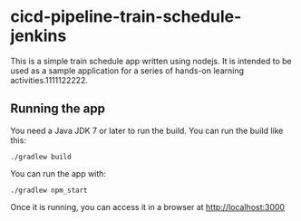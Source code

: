 # cicd-pipeline-train-schedule-jenkins

This is a simple train schedule app written using nodejs. It is intended to be used as a sample application for a series of hands-on learning activities.1111122222.

## Running the app

You need a Java JDK 7 or later to run the build. You can run the build like this:

    ./gradlew build

You can run the app with:

    ./gradlew npm_start

Once it is running, you can access it in a browser at [http://localhost:3000](http://localhost:3000)
